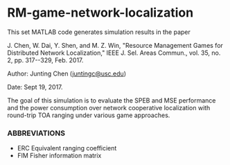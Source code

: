 # RM-game-network-localization

This set MATLAB code generates simulation results in the paper

J. Chen, W. Dai, Y. Shen, and M. Z. Win, "Resource Management Games for Distributed Network Localization," IEEE J. Sel. Areas Commun., vol. 35, no. 2, pp. 317--329, Feb. 2017.

Author: Junting Chen (juntingc@usc.edu)

Date: Sept 19, 2017.

The goal of this simulation is to evaluate the SPEB and MSE performance and the power consumption over network cooperative localization with round-trip TOA ranging under various game approaches.

### ABBREVIATIONS
-   ERC     Equivalent ranging coefficient
-   FIM     Fisher information matrix
